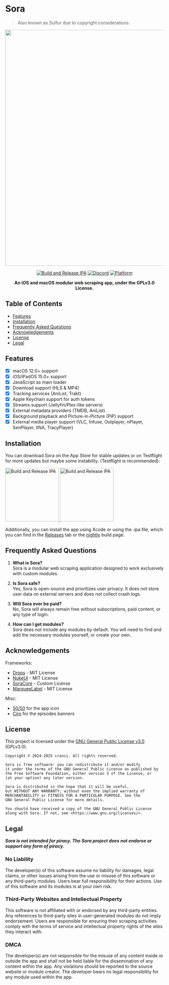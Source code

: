 # Sora
> Also known as Sulfur due to copyright considerations.

<div align="center"> 

<img src="https://raw.githubusercontent.com/cranci1/Sora/refs/heads/main/assets/Sulfur.png" width="750px">

[![Build and Release IPA](https://github.com/cranci1/Sora/actions/workflows/build.yml/badge.svg)](https://github.com/cranci1/Sora/actions/workflows/build.yml) [![Discord](https://img.shields.io/discord/1293430817841741899.svg?logo=discord&color=blue)](https://discord.gg/XR3SrmUbpd) [![Platform](https://img.shields.io/badge/Platform-iOS%20%7C%20iPadOS%2015.0%2B%20%26%20macOS%2012.0%2B-red?logo=apple&logoColor=white)](https://img.shields.io/badge/Platform-iOS%20%7C%20iPadOS%2015.0%2B%20%26%20macOS%2012.0%2B-red?logo=apple&logoColor=white)

**An iOS and macOS modular web scraping app, under the GPLv3.0 License.**

</div>

## Table of Contents

- [Features](#features)
- [Installation](#installation)
- [Frequently Asked Questions](#frequently-asked-questions)
- [Acknowledgements](#acknowledgements)
- [License](#license)
- [Legal](#legal)

## Features

- [x] macOS 12.0+ support
- [x] iOS/iPadOS 15.0+ support
- [x] JavaScript as main loader
- [x] Download support (HLS & MP4)
- [x] Tracking services (AniList, Trakt)
- [x] Apple Keychain support for auth tokens
- [x] Streams support (Jellyfin/Plex-like servers)
- [x] External metadata providers (TMDB, AniList)
- [x] Background playback and Picture-in-Picture (PiP) support
- [x] External media player support (VLC, Infuse, Outplayer, nPlayer, SenPlayer, IINA, TracyPlayer)

## Installation

You can download Sora on the App Store for stable updates or on Testflight for more updates but maybe some instability. (Testflight is recommended):

<a href="https://apps.apple.com/us/app/sulfur/id6742741043">
  <img src="https://askyourself.app/assets/appstore.png" width="170" alt="Build and Release IPA">
</a>

<a href="https://testflight.apple.com/join/qMUCpNaS">
  <img src="https://askyourself.app/assets/testflight.png" width="170" alt="Build and Release IPA">
</a>

Additionally, you can install the app using Xcode or using the .ipa file, which you can find in the [Releases](https://github.com/cranci1/Sora/releases) tab or the [nightly](https://nightly.link/cranci1/Sora/workflows/build/dev/Sulfur-IPA.zip) build page.

## Frequently Asked Questions

1. **What is Sora?**  
   Sora is a modular web scraping application designed to work exclusively with custom modules.

2. **Is Sora safe?**  
   Yes, Sora is open-source and prioritizes user privacy. It does not store user data on external servers and does not collect crash logs.

3. **Will Sora ever be paid?**  
   No, Sora will always remain free without subscriptions, paid content, or any type of login.

4. **How can I get modules?**  
   Sora does not include any modules by default. You will need to find and add the necessary modules yourself, or create your own.

## Acknowledgements

Frameworks:
- [Drops](https://github.com/omaralbeik/Drops) - MIT License
- [NukeUI](https://github.com/kean/NukeUI) - MIT License
- [SoraCore](https://github.com/cranci1/SoraCore) - Custom License
- [MarqueeLabel](https://github.com/cbpowell/MarqueeLabel) - MIT License

Misc:
- [50/50](https://github.com/50n50) for the app icon
- [Ciro](https://github.com/CiroHoodLove) for the episodes banners

## License

This project is licensed under the [GNU General Public License v3.0](LICENSE) (GPLv3.0).

```
Copyright © 2024-2025 cranci. All rights reserved.

Sora is free software: you can redistribute it and/or modify
it under the terms of the GNU General Public License as published by
the Free Software Foundation, either version 3 of the License, or
(at your option) any later version.

Sora is distributed in the hope that it will be useful,
but WITHOUT ANY WARRANTY; without even the implied warranty of
MERCHANTABILITY or FITNESS FOR A PARTICULAR PURPOSE. See the
GNU General Public License for more details.

You should have received a copy of the GNU General Public License
along with Sora. If not, see <https://www.gnu.org/licenses/>.
```

## Legal

**_Sora is not intended for piracy. The Sora project does not endorse or support any form of piracy._**

### No Liability

The developer(s) of this software assume no liability for damages, legal claims, or other issues arising from the use or misuse of this software or any third-party modules. Users bear full responsibility for their actions. Use of this software and its modules is at your own risk.

### Third-Party Websites and Intellectual Property

This software is not affiliated with or endorsed by any third-party entities. Any references to third-party sites in user-generated modules do not imply endorsement. Users are responsible for ensuring their scraping activities comply with the terms of service and intellectual property rights of the sites they interact with.

### DMCA

The developer(s) are not responsible for the misuse of any content inside or outside the app and shall not be held liable for the dissemination of any content within the app. Any violations should be reported to the source website or module creator. The developer bears no legal responsibility for any module used within the app.
